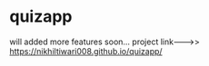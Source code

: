 # quizapp
will added more features soon...
project link--->> https://nikhiltiwari008.github.io/quizapp/
